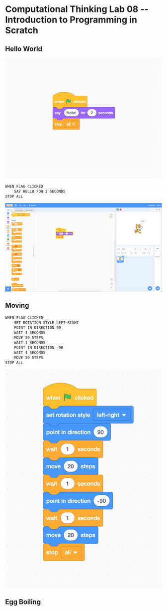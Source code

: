 # Computational Thinking Lab 08 -- Introduction to Programming in Scratch





## Hello World

![image-20220315162719197](image-20220315162719197.png)

```
WHEN FLAG CLICKED
    SAY HELLO FOR 2 SECONDS
STOP ALL
```

![image-20220315162639008](image-20220315162639008.png)

## Moving



```
WHEN FLAG CLICKED
	SET ROTATION STYLE LEFT-RIGHT
	POINT IN DIRECTION 90
	WAIT 1 SECONDS
	MOVE 20 STEPS
	WAIT 1 SECONDS
	POINT IN DIRECTION -90
	WAIT 1 SECONDS
	MOVE 20 STEPS
STOP ALL
```

![image-20220315163103404](image-20220315163103404.png)



## Egg Boiling



